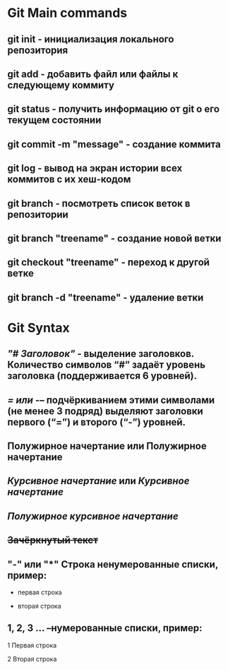 # Git Main commands

## git init - инициализация локального репозитория

## git add - добавить файл или файлы к следующему коммиту

## git status -  получить информацию от git о его текущем состоянии

## git commit -m "message" - создание коммита

## git log -  вывод на экран истории всех коммитов с их хеш-кодом

## git branch - посмотреть список веток в репозитории

## git branch "treename" - создание новой ветки

## git checkout "treename" - переход к другой ветке

## git branch -d "treename" - удаление ветки

# Git Syntax

## *"# Заголовок"* - выделение заголовков. Количество символов “#” задаёт уровень заголовка  (поддерживается 6 уровней). 

## *= или -–* подчёркиванием этими символами (не менее 3 подряд) выделяют заголовки  первого (“=”) и второго (“-”) уровней. 

## **Полужирное начертание** или __Полужирное начертание__ 

## *Курсивное начертание* или _Курсивное начертание_ 

## ***Полужирное курсивное начертание*** 

## ~~Зачёркнутый текст~~ 

## "-" или "*" Строка ненумерованные списки, пример:

- первая строка
* вторая строка

## 1, 2, 3 … –нумерованные списки, пример:
1 Первая строка

2 Вторая строка